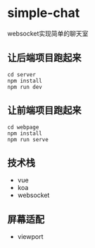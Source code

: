 # simple-chat
websocket实现简单的聊天室

## 让后端项目跑起来
```
cd server
npm install
npm run dev
```
## 让前端项目跑起来
```
cd webpage
npm install
npm run serve
```
## 技术栈
- vue
- koa
- websocket

## 屏幕适配
- viewport
